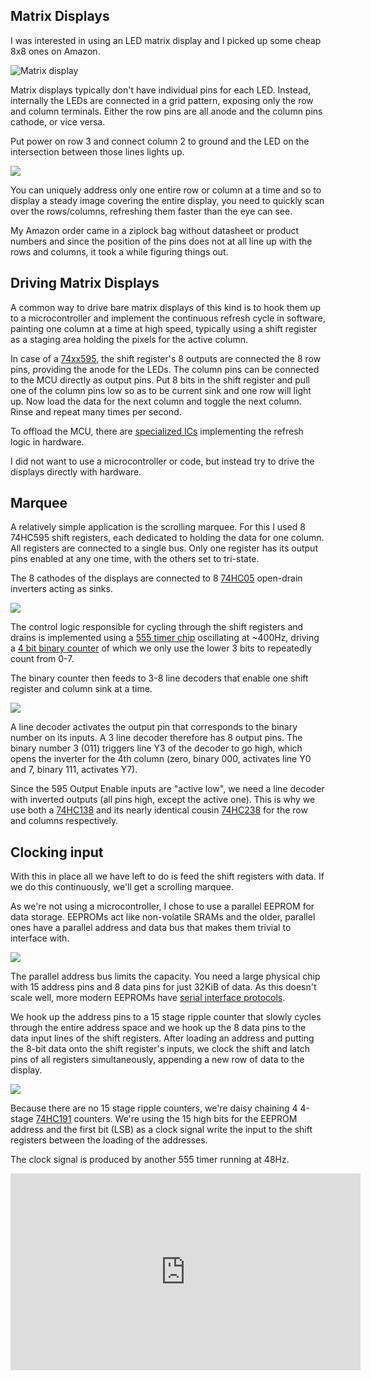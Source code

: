 ## Matrix Displays

I was interested in using an LED matrix display and I picked up some cheap 8x8
ones on Amazon.

![Matrix display](matrix_displays.png)

Matrix displays typically don't have individual pins for each LED. Instead,
internally the LEDs are connected in a grid pattern, exposing only the row and
column terminals. Either the row pins are all anode and the column pins cathode,
or vice versa.

Put power on row 3 and connect column 2 to ground and the LED on the
intersection between those lines lights up.

![](matrix_schematic.png)

You can uniquely address only one entire row or column at a time and so to
display a steady image covering the entire display, you need to quickly
scan over the rows/columns, refreshing them faster than the eye can see.

My Amazon order came in a ziplock bag without datasheet or product numbers and
since the position of the pins does not at all line up with the rows and
columns, it took a while figuring things out.


## Driving Matrix Displays

A common way to drive bare matrix displays of this kind is to hook them up to
a microcontroller and implement the continuous refresh cycle in software,
painting one column at a time at high speed, typically using a shift register
as a staging area holding the pixels for the active column.

In case of a [74xx595](https://www.arduino.cc/en/tutorial/ShiftOut), the shift
register's 8 outputs are connected the 8 row
pins, providing the anode for the LEDs. The column pins can be connected to the
MCU directly as output pins. Put 8 bits in the shift register and pull one of
the column pins low so as to be current sink and one row will light up. Now
load the data for the next column and toggle the next column. Rinse and repeat
many times per second.

To offload the MCU, there are [specialized ICs](https://playground.arduino.cc/Main/LEDMatrix/)
implementing the refresh logic in hardware.

I did not want to use a microcontroller or code, but instead try to drive the
displays directly with hardware.


## Marquee

A relatively simple application is the scrolling marquee. For this I used 8
74HC595 shift registers, each dedicated to holding the data for one column. All
registers are connected to a single bus. Only one register has its output pins
enabled at any one time, with the others set to tri-state.

The 8 cathodes of the displays are connected to 8 [74HC05](https://assets.nexperia.com/documents/data-sheet/74HC05.pdf)
open-drain inverters acting as sinks.

![](display_schema1.png)

The control logic responsible for cycling through the shift registers and
drains is implemented using a [555 timer chip](http://www.ti.com/lit/gpn/ne555)
oscillating at ~400Hz, driving a [4 bit binary counter](https://assets.nexperia.com/documents/data-sheet/74HC_HCT393.pdf)
of which we only use the lower 3 bits to repeatedly count from 0-7.  

The binary counter then feeds to 3-8 line decoders that enable one shift
register and column sink at a time.

![](display_scanner_schema.png)

A line decoder activates the output pin that corresponds to the binary number
on its inputs. A 3 line decoder therefore has 8 output pins. The binary number
3 (011) triggers line Y3 of the decoder to go high, which opens the inverter for
the 4th column (zero, binary 000, activates line Y0 and 7, binary 111,
activates Y7).

Since the 595 Output Enable inputs are "active low", we need a line decoder
with inverted outputs (all pins high, except the active one). This is why we
use both a [74HC138](https://assets.nexperia.com/documents/data-sheet/74HC_HCT138.pdf)
and its nearly identical cousin [74HC238](https://assets.nexperia.com/documents/data-sheet/74HC_HCT238.pdf)
for the row and columns respectively.


## Clocking input

With this in place all we have left to do is feed the shift registers with
data. If we do this continuously, we'll get a scrolling marquee.

As we're not using a microcontroller, I chose to use a parallel EEPROM for data
storage. EEPROMs act like non-volatile SRAMs and the older, parallel ones have
a parallel address and data bus that makes them trivial to interface with.

![](at28c256.jpg)

The parallel address bus limits the capacity. You need a large physical chip
with 15 address pins and 8 data pins for just 32KiB of data. As this doesn't
scale well, more modern EEPROMs have
[serial interface protocols](https://www.rfwireless-world.com/Terminology/UART-vs-SPI-vs-I2C.html).

We hook up the address pins to a 15 stage ripple counter that slowly cycles
through the entire address space and we hook up the 8 data pins to the data
input lines of the shift registers. After loading an address and putting the
8-bit data onto the shift register's inputs, we clock the shift and latch pins
of all registers simultaneously, appending a new row of data to the display.

![](eeprom_driver_schematic.png)

Because there are no 15 stage ripple counters, we're daisy chaining 4 4-stage
[74HC191](https://assets.nexperia.com/documents/data-sheet/74HC191.pdf)
counters. We're using the 15 high bits for the EEPROM address and the first bit
(LSB) as a clock signal write the input to the shift registers between the
loading of the addresses.

The clock signal is produced by another 555 timer running at 48Hz.

<iframe width="560" height="315" src="https://www.youtube.com/embed/7vDrLuH4eWA" frameborder="0" allow="accelerometer; autoplay; encrypted-media; gyroscope; picture-in-picture" allowfullscreen></iframe>
